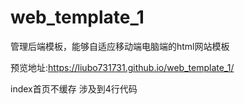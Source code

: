 # web_template_1
管理后端模板，能够自适应移动端电脑端的html网站模板


预览地址:https://liubo731731.github.io/web_template_1/


index首页不缓存 涉及到4行代码
<meta http-equiv="Expires" content="0">
<meta http-equiv="Pragma" content="no-cache">
<meta http-equiv="Cache-control" content="no-cache">
<meta http-equiv="Cache" content="no-cache">
